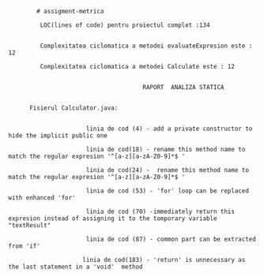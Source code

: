             # assigment-metrica
          
             LOC(lines of code) pentru proiectul complet :134


             Complexitatea ciclomatica a metodei evaluateExpresion este : 12

             Complexitatea ciclomatica a metodei Calculate este : 12


                                          RAPORT  ANALIZA STATICA
                                        

          Fisierul Calculator.java: 
         

                          linia de cod (4) - add a private constructor to hide the implicit public one

                          linia de cod(18) - rename this method name to match the regular expresion '^[a-z][a-zA-Z0-9]*$ ' 

                          linia de cod(24) -  rename this method name to match the regular expresion '^[a-z][a-zA-Z0-9]*$ ' 

                          linia de cod (53) - 'for' loop can be replaced with enhanced 'for'

                          linia de cod (70) -immediately return this expresion instead of assigning it to the tomporary variable "textResult"

                          linia de cod (87) - common part can be extracted from 'if'

                         linia de cod(183) - 'return' is unnecessary as the last statement in a 'void'  method




